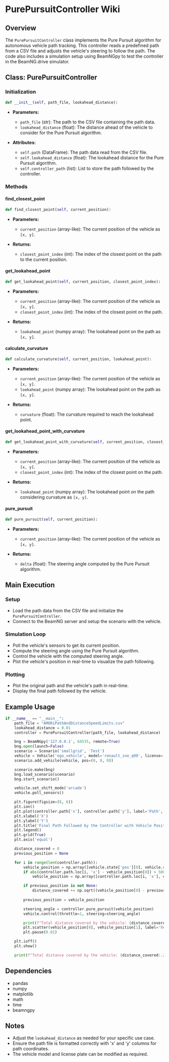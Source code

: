 # PurePursuitController Wiki

## Overview

The `PurePursuitController` class implements the Pure Pursuit algorithm for autonomous vehicle path tracking. This controller reads a predefined path from a CSV file and adjusts the vehicle's steering to follow the path. The code also includes a simulation setup using BeamNGpy to test the controller in the BeamNG.drive simulator.

## Class: PurePursuitController

### Initialization

```python
def __init__(self, path_file, lookahead_distance):
```

- **Parameters:**
  - `path_file` (str): The path to the CSV file containing the path data.
  - `lookahead_distance` (float): The distance ahead of the vehicle to consider for the Pure Pursuit algorithm.

- **Attributes:**
  - `self.path` (DataFrame): The path data read from the CSV file.
  - `self.lookahead_distance` (float): The lookahead distance for the Pure Pursuit algorithm.
  - `self.controller_path` (list): List to store the path followed by the controller.

### Methods

#### find_closest_point

```python
def find_closest_point(self, current_position):
```

- **Parameters:**
  - `current_position` (array-like): The current position of the vehicle as `[x, y]`.

- **Returns:**
  - `closest_point_index` (int): The index of the closest point on the path to the current position.

#### get_lookahead_point

```python
def get_lookahead_point(self, current_position, closest_point_index):
```

- **Parameters:**
  - `current_position` (array-like): The current position of the vehicle as `[x, y]`.
  - `closest_point_index` (int): The index of the closest point on the path.

- **Returns:**
  - `lookahead_point` (numpy array): The lookahead point on the path as `[x, y]`.

#### calculate_curvature

```python
def calculate_curvature(self, current_position, lookahead_point):
```

- **Parameters:**
  - `current_position` (array-like): The current position of the vehicle as `[x, y]`.
  - `lookahead_point` (numpy array): The lookahead point on the path as `[x, y]`.

- **Returns:**
  - `curvature` (float): The curvature required to reach the lookahead point.

#### get_lookahead_point_with_curvature

```python
def get_lookahead_point_with_curvature(self, current_position, closest_point_index):
```

- **Parameters:**
  - `current_position` (array-like): The current position of the vehicle as `[x, y]`.
  - `closest_point_index` (int): The index of the closest point on the path.

- **Returns:**
  - `lookahead_point` (numpy array): The lookahead point on the path considering curvature as `[x, y]`.

#### pure_pursuit

```python
def pure_pursuit(self, current_position):
```

- **Parameters:**
  - `current_position` (array-like): The current position of the vehicle as `[x, y]`.

- **Returns:**
  - `delta` (float): The steering angle computed by the Pure Pursuit algorithm.

## Main Execution

### Setup

- Load the path data from the CSV file and initialize the `PurePursuitController`.
- Connect to the BeamNG server and setup the scenario with the vehicle.

### Simulation Loop

- Poll the vehicle's sensors to get its current position.
- Compute the steering angle using the Pure Pursuit algorithm.
- Control the vehicle with the computed steering angle.
- Plot the vehicle's position in real-time to visualize the path following.

### Plotting

- Plot the original path and the vehicle's path in real-time.
- Display the final path followed by the vehicle.

## Example Usage

```python
if __name__ == "__main__":
    path_file = "AMORiPathAndDistanceSpeedLimits.csv"
    lookahead_distance = 0.01
    controller = PurePursuitController(path_file, lookahead_distance)

    bng = BeamNGpy('127.0.0.1', 64535, remote=True)
    bng.open(launch=False)
    scenario = Scenario('smallgrid', 'Test')
    vehicle = Vehicle('ego_vehicle', model='renault_zoe_q90', license='PYTHON')
    scenario.add_vehicle(vehicle, pos=(0, 0, 0))

    scenario.make(bng)
    bng.load_scenario(scenario)
    bng.start_scenario()

    vehicle.set_shift_mode('arcade')
    vehicle.poll_sensors()

    plt.figure(figsize=(8, 6))
    plt.ion()
    plt.plot(controller.path['x'], controller.path['y'], label='Path', color='blue')
    plt.xlabel('X')
    plt.ylabel('Y')
    plt.title('Final Path Followed by the Controller with Vehicle Position')
    plt.legend()
    plt.grid(True)
    plt.axis('equal')

    distance_covered = 0
    previous_position = None

    for i in range(len(controller.path)):
        vehicle_position = np.array([vehicle.state['pos'][0], vehicle.state['pos'][1]])
        if abs(controller.path.loc[i, 'x'] - vehicle_position[0]) > 500 or abs(controller.path.loc[i, 'y'] - vehicle_position[1]) > 500:
            vehicle_position = np.array([controller.path.loc[i, 'x'], controller.path.loc[i, 'y']])

        if previous_position is not None:
            distance_covered += np.sqrt((vehicle_position[0] - previous_position[0])**2 + (vehicle_position[1] - previous_position[1])**2)
        
        previous_position = vehicle_position

        steering_angle = controller.pure_pursuit(vehicle_position)
        vehicle.control(throttle=1, steering=steering_angle)

        print(f"Total distance covered by the vehicle: {distance_covered:.2f} units")
        plt.scatter(vehicle_position[0], vehicle_position[1], label='Vehicle Position', color='red')
        plt.pause(0.01)

    plt.ioff()
    plt.show()

    print(f"Total distance covered by the vehicle: {distance_covered:.2f} units")
```

## Dependencies

- pandas
- numpy
- matplotlib
- math
- time
- beamngpy

## Notes

- Adjust the `lookahead_distance` as needed for your specific use case.
- Ensure the path file is formatted correctly with 'x' and 'y' columns for path coordinates.
- The vehicle model and license plate can be modified as required.